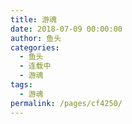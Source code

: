 ```yaml
---
title: 游魂
date: 2018-07-09 00:00:00
author: 鱼头
categories:
  - 鱼头
  - 连载中
  - 游魂
tags:
  - 游魂
permalink: /pages/cf4250/
---
```

